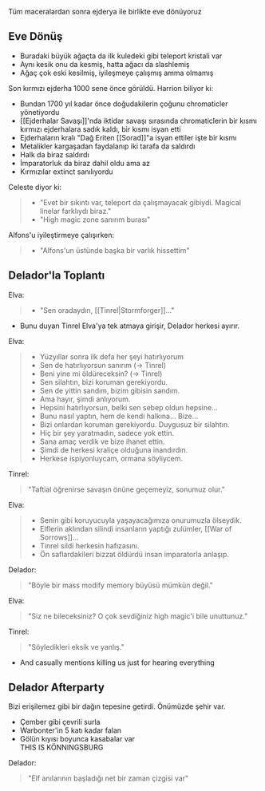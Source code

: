 ---
---  
  
Tüm maceralardan sonra ejderya ile birlikte eve dönüyoruz  
  
## Eve Dönüş  
* Buradaki büyük ağaçta da ilk kuledeki gibi teleport kristali var  
* Aynı kesik onu da kesmiş, hatta ağacı da slashlemiş  
* Ağaç çok eski kesilmiş, iyileşmeye çalışmış amma olmamış  
  
Son kırmızı ejderha 1000 sene önce görüldü. Harrion biliyor ki:  

- Bundan 1700 yıl kadar önce doğudakilerin çoğunu chromaticler yönetiyordu  
- [[Ejderhalar Savaşı]]'nda iktidar savaşı sırasında chromaticlerin bir kısmı kırmızı ejderhalara sadık kaldı, bir kısmı isyan etti  
- Ejderhaların kralı "Dağ Eriten [[Sorad]]"a isyan ettiler işte bir kısmı  
- Metalikler kargaşadan faydalanıp iki tarafa da saldırdı  
- Halk da biraz saldırdı  
- İmparatorluk da biraz dahil oldu ama az  
- Kırmızılar extinct sanılıyordu  
  
Celeste diyor ki:  
> - "Evet bir sıkıntı var, teleport da çalışmayacak gibiydi. Magical linelar farklıydı biraz."  
> - "High magic zone sanırım burası"  
	  
Alfons'u iyileştirmeye çalışırken:  
> - "Alfons'un üstünde başka bir varlık hissettim"  
  
## Delador'la Toplantı  
Elva:   
> - "Sen oradaydın, [[Tinrel|Stormforger]]..."  
  
* Bunu duyan Tinrel Elva'ya tek atmaya girişir, Delador herkesi ayırır.  
  
Elva:  
> - Yüzyıllar sonra ilk defa her şeyi hatırlıyorum  
> - Sen de hatırlıyorsun sanırım (-> Tinrel)  
> - Beni yine mi öldüreceksin? (-> Tinrel)  
> - Sen silahtın, bizi koruman gerekiyordu.  
> - Sen de yittin sandım, bizim gibisin sandım.  
> - Ama hayır, şimdi anlıyorum.  
> - Hepsini hatırlıyorsun, belki sen sebep oldun hepsine...  
> - Bunu nasıl yaptın, hem de kendi halkına... Bize...  
> - Bizi onlardan koruman gerekiyordu. Duygusuz bir silahtın.  
> - Hiç bir şey yaratmadın, sadece yok ettin.  
> - Sana amaç verdik ve bize ihanet ettin.  
> - Şimdi de herkesi kraliçe olduğuna inandırdın.  
> - Herkese ispiyonluycam, ormana söyliycem.  
  
Tinrel:  
> "Taftial öğrenirse savaşın önüne geçemeyiz, sonumuz olur."  
  
Elva:  
> - Senin gibi koruyucuyla yaşayacağımıza onurumuzla ölseydik.  
> - Elflerin aklından silindi insanların yaptığı zulümler, [[War of Sorrows]]...  
> - Tinrel sildi herkesin hafızasını.  
> - Ön saflardakileri bizzat öldürdü insan imparatorla anlaşıp.  
  
Delador:  
> "Böyle bir mass modify memory büyüsü mümkün değil."  
  
Elva:   
> "Siz ne bileceksiniz? O çok sevdiğiniz high magic'i bile unuttunuz."  
  
Tinrel:  
> "Söyledikleri eksik ve yanlış."  

- And casually mentions killing us just for hearing everything  
  
## Delador Afterparty  
Bizi erişilemez gibi bir dağın tepesine getirdi. Önümüzde şehir var.  

- Çember gibi çevrili surla  
- Warbonter'in 5 katı kadar falan  
- Gölün kıyısı boyunca kasabalar var  
THIS IS KÖNNINGSBURG  
  
Delador:  
> "Elf anılarının başladığı net bir zaman çizgisi var"